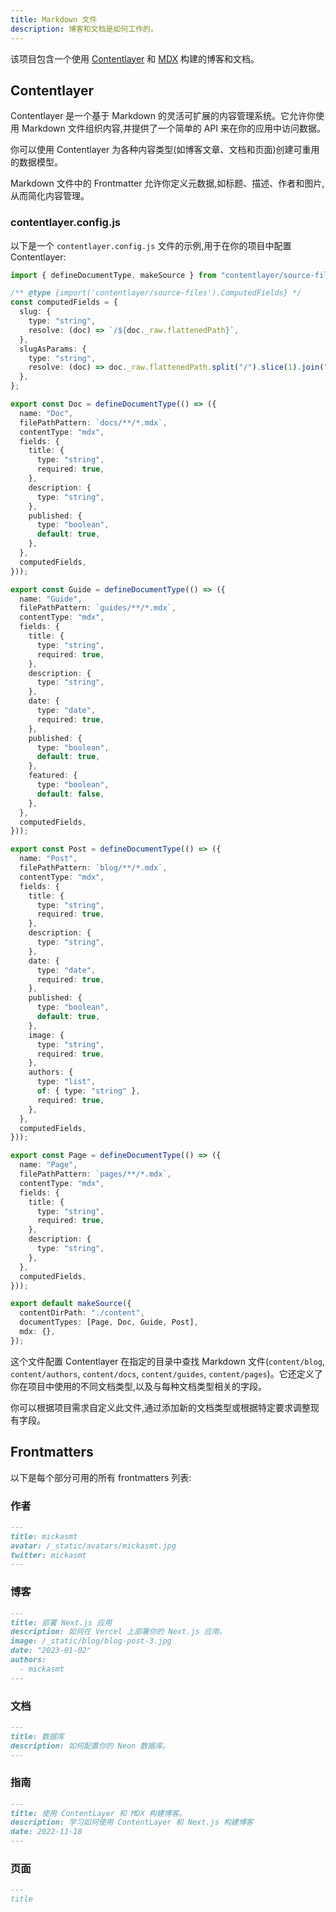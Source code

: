 ```yaml
---
title: Markdown 文件
description: 博客和文档是如何工作的。
---
```


该项目包含一个使用 [Contentlayer](https://contentlayer.dev/) 和 [MDX](https://mdxjs.com/) 构建的博客和文档。

## Contentlayer

Contentlayer 是一个基于 Markdown 的灵活可扩展的内容管理系统。它允许你使用 Markdown 文件组织内容,并提供了一个简单的 API 来在你的应用中访问数据。

你可以使用 Contentlayer 为各种内容类型(如博客文章、文档和页面)创建可重用的数据模型。

Markdown 文件中的 Frontmatter 允许你定义元数据,如标题、描述、作者和图片,从而简化内容管理。

### contentlayer.config.js

以下是一个 `contentlayer.config.js` 文件的示例,用于在你的项目中配置 Contentlayer:

```typescript title="contentlayer.config.js"
import { defineDocumentType, makeSource } from "contentlayer/source-files";

/** @type {import('contentlayer/source-files').ComputedFields} */
const computedFields = {
  slug: {
    type: "string",
    resolve: (doc) => `/${doc._raw.flattenedPath}`,
  },
  slugAsParams: {
    type: "string",
    resolve: (doc) => doc._raw.flattenedPath.split("/").slice(1).join("/"),
  },
};

export const Doc = defineDocumentType(() => ({
  name: "Doc",
  filePathPattern: `docs/**/*.mdx`,
  contentType: "mdx",
  fields: {
    title: {
      type: "string",
      required: true,
    },
    description: {
      type: "string",
    },
    published: {
      type: "boolean",
      default: true,
    },
  },
  computedFields,
}));

export const Guide = defineDocumentType(() => ({
  name: "Guide",
  filePathPattern: `guides/**/*.mdx`,
  contentType: "mdx",
  fields: {
    title: {
      type: "string",
      required: true,
    },
    description: {
      type: "string",
    },
    date: {
      type: "date",
      required: true,
    },
    published: {
      type: "boolean",
      default: true,
    },
    featured: {
      type: "boolean",
      default: false,
    },
  },
  computedFields,
}));

export const Post = defineDocumentType(() => ({
  name: "Post",
  filePathPattern: `blog/**/*.mdx`,
  contentType: "mdx",
  fields: {
    title: {
      type: "string",
      required: true,
    },
    description: {
      type: "string",
    },
    date: {
      type: "date",
      required: true,
    },
    published: {
      type: "boolean",
      default: true,
    },
    image: {
      type: "string",
      required: true,
    },
    authors: {
      type: "list",
      of: { type: "string" },
      required: true,
    },
  },
  computedFields,
}));

export const Page = defineDocumentType(() => ({
  name: "Page",
  filePathPattern: `pages/**/*.mdx`,
  contentType: "mdx",
  fields: {
    title: {
      type: "string",
      required: true,
    },
    description: {
      type: "string",
    },
  },
  computedFields,
}));

export default makeSource({
  contentDirPath: "./content",
  documentTypes: [Page, Doc, Guide, Post],
  mdx: {},
});
```

这个文件配置 Contentlayer 在指定的目录中查找 Markdown 文件(`content/blog`, `content/authors`, `content/docs`, `content/guides`, `content/pages`)。它还定义了你在项目中使用的不同文档类型,以及与每种文档类型相关的字段。

你可以根据项目需求自定义此文件,通过添加新的文档类型或根据特定要求调整现有字段。

## Frontmatters

以下是每个部分可用的所有 frontmatters 列表:

<Steps>

### 作者

```md
---
title: mickasmt
avatar: /_static/avatars/mickasmt.jpg
twitter: mickasmt
---
```

### 博客

```md
---
title: 部署 Next.js 应用
description: 如何在 Vercel 上部署你的 Next.js 应用。
image: /_static/blog/blog-post-3.jpg
date: "2023-01-02"
authors:
  - mickasmt
---
```

### 文档

```md
---
title: 数据库
description: 如何配置你的 Neon 数据库。
---
```

### 指南

```md
---
title: 使用 ContentLayer 和 MDX 构建博客。
description: 学习如何使用 ContentLayer 和 Next.js 构建博客
date: 2022-11-18
---
```

### 页面

```md
---
title
```

</Steps>
